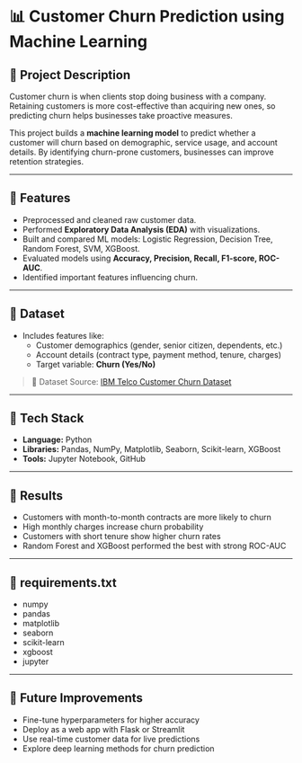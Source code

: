 # 📊 Customer Churn Prediction using Machine Learning

## 🔹 Project Description
Customer churn is when clients stop doing business with a company. Retaining customers is more cost-effective than acquiring new ones, so predicting churn helps businesses take proactive measures.  

This project builds a **machine learning model** to predict whether a customer will churn based on demographic, service usage, and account details. By identifying churn-prone customers, businesses can improve retention strategies.

---

## 🔹 Features
- Preprocessed and cleaned raw customer data.  
- Performed **Exploratory Data Analysis (EDA)** with visualizations.  
- Built and compared ML models: Logistic Regression, Decision Tree, Random Forest, SVM, XGBoost.  
- Evaluated models using **Accuracy, Precision, Recall, F1-score, ROC-AUC**.  
- Identified important features influencing churn.  

---

## 🔹 Dataset
- Includes features like:  
  - Customer demographics (gender, senior citizen, dependents, etc.)  
  - Account details (contract type, payment method, tenure, charges)  
  - Target variable: **Churn (Yes/No)**  

> 📌 Dataset Source: [IBM Telco Customer Churn Dataset](https://www.kaggle.com/blastchar/telco-customer-churn)  

---

## 🔹 Tech Stack
- **Language:** Python  
- **Libraries:** Pandas, NumPy, Matplotlib, Seaborn, Scikit-learn, XGBoost  
- **Tools:** Jupyter Notebook, GitHub

---

## 🔹 Results
- Customers with month-to-month contracts are more likely to churn
- High monthly charges increase churn probability
- Customers with short tenure show higher churn rates
- Random Forest and XGBoost performed the best with strong ROC-AUC

---

## 🔹 requirements.txt
- numpy
- pandas
- matplotlib
- seaborn
- scikit-learn
- xgboost
- jupyter

---

## 🔹 Future Improvements
- Fine-tune hyperparameters for higher accuracy
- Deploy as a web app with Flask or Streamlit
- Use real-time customer data for live predictions
- Explore deep learning methods for churn prediction
